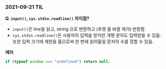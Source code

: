 ### 2021-09-21 TIL

**Q. `input()`, `sys.stdin.readline()` 차이점?** 

- `input()`은 line을 읽고, string 으로 변환하고 (후행 줄 바꿈 제거) 반환함. 
- `sys.stdin.readline()`은 사용자의 입력을 받지만 개행 문자도 입력받을 수 있음. 또한 입력 크기에 제한을 줌으로써 한 번에 읽어들일 문자의 수를 정할 수 있음.

**에러**
``` javascript
if (typeof window === "undefined") return null;
```